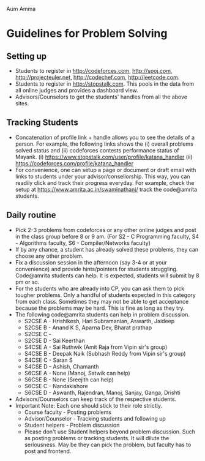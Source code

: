 Aum Amma

# Guidelines for Problem Solving

## Setting up
- Students to register in http://codeforces.com, http://spoj.com, http://projecteuler.net, http://codechef.com, http://leetcode.com.
- Students to register in http://stopstalk.com. This pools in the data from all online judges and provides a dashboard view.
- Advisors/Counselors to get the students' handles from all the above sites.


## Tracking Students
- Concatenation of profile link + handle allows you to see the details of a person. For example, the following links shows the (i) overall problems solved status and (ii) codeforces contests performance status of Mayank.
    (i) https://www.stopstalk.com/user/profile/katana_handler 
    (ii) https://codeforces.com/profile/katana_handler
- For convenience, one can setup a page or document or draft email with links to students under your advisor/consellorship. This way, you can readily click and track their progress everyday. For example, check the setup at https://www.amrita.ac.in/swaminathanj/ track the code@amrita students.

## Daily routine
- Pick 2-3 problems from codeforces or any other online judges and post in the class group before 8 or 9 am. (For S2 - C Programming faculty, S4 - Algorithms faculty, S6 - Compiler/Networks faculty)
- If by any chance, a student has already solved these problems, they can choose any other problem.
- Fix a discussion session in the afternoon (say 3-4 or at your convenience) and provide hints/pointers for students struggling. Code@amrita students can help. It is expected, students will submit by 8 pm or so.
- For the students who are already into CP, you can ask them to pick tougher problems. Only a handful of students expected in this category from each class. Sometimes they may not be able to get acceptance because the problems may be hard. This is fine as long as they try.
- The following code@amrita students can help in problem discussion.
    - S2CSE A - Hrishikesh, Hari Subramanian, Aswarth, Jaideep
    - S2CSE B - Anand K S, Aparna Dev, Bharat prathap
    - S2CSE C - 
    - S2CSE D - Sai Keerthan
    - S4CSE A - Sai Ruthwik (Amit Raja from Vipin sir's group)
    - S4CSE B - Deepak Naik (Subhash Reddy from Vipin sir's group)
    - S4CSE C - Saran S
    - S4CSE D - Ashish, Chamanth
    - S6CSE A - None (Manoj, Satwik can help)
    - S6CSE B - None (Sreejith can help)
    - S6CSE C - Nandakishore
    - S6CSE D - Aswanth, Rajendran, Manoj, Sanjay, Ganga, Drishti
- Advisors/Counselors can keep track of the respective students.
- Important Note: Each one should stick to their role strictly. 
    - Course faculty - Posting problems
    - Advisor/Counselor - Tracking students and following up
    - Student helpers - Problem discussion
    - Please don't use Student helpers beyond problem discussion. Such as posting problems or tracking students. It will dilute the seriousness. May be they can pick the problem, but faculty has to post and frontend.

